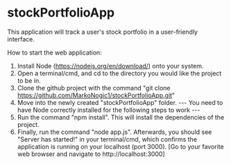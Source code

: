 # stockPortfolioApp
This application will track a user's stock portfolio in a user-friendly interface.

How to start the web application:
1. Install Node (https://nodejs.org/en/download/) onto your system.
2. Open a terminal/cmd, and cd to the directory you would like the project to be in.
3. Clone the github project with the command "git clone https://github.com/MarkoNogic1/stockPortfolioApp.git"
4. Move into the newly created "stockPortfolioApp" folder.
--- You need to have Node correctly installed for the following steps to work ---
5. Run the command "npm install". This will install the dependencies of the project.
6. Finally, run the command "node app.js". Afterwards, you should see "Server has started!" in your terminal/cmd, which confirms the application is running on your localhost (port 3000).
[Go to your favorite web browser and navigate to http://localhost:3000]
